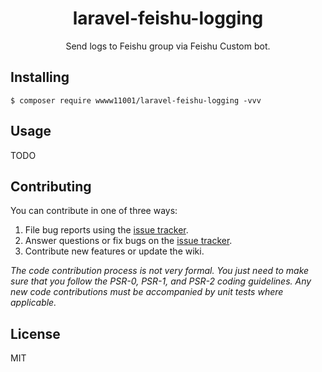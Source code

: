 <h1 align="center"> laravel-feishu-logging </h1>

<p align="center"> Send logs to Feishu group via Feishu Custom bot.</p>


## Installing

```shell
$ composer require wwww11001/laravel-feishu-logging -vvv
```

## Usage

TODO

## Contributing

You can contribute in one of three ways:

1. File bug reports using the [issue tracker](https://github.com/wwww11001/laravel-feishu-logging/issues).
2. Answer questions or fix bugs on the [issue tracker](https://github.com/wwww11001/laravel-feishu-logging/issues).
3. Contribute new features or update the wiki.

_The code contribution process is not very formal. You just need to make sure that you follow the PSR-0, PSR-1, and PSR-2 coding guidelines. Any new code contributions must be accompanied by unit tests where applicable._

## License

MIT